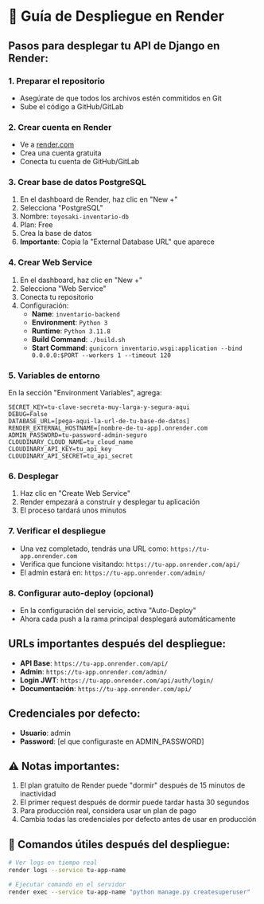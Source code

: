 # 🚀 Guía de Despliegue en Render

## Pasos para desplegar tu API de Django en Render:

### 1. Preparar el repositorio
- Asegúrate de que todos los archivos estén commitidos en Git
- Sube el código a GitHub/GitLab

### 2. Crear cuenta en Render
- Ve a [render.com](https://render.com)
- Crea una cuenta gratuita
- Conecta tu cuenta de GitHub/GitLab

### 3. Crear base de datos PostgreSQL
1. En el dashboard de Render, haz clic en "New +"
2. Selecciona "PostgreSQL"
3. Nombre: `toyosaki-inventario-db`
4. Plan: Free
5. Crea la base de datos
6. **Importante**: Copia la "External Database URL" que aparece

### 4. Crear Web Service
1. En el dashboard, haz clic en "New +"
2. Selecciona "Web Service"
3. Conecta tu repositorio
4. Configuración:
   - **Name**: `inventario-backend`
   - **Environment**: `Python 3`
   - **Runtime**: `Python 3.11.8`
   - **Build Command**: `./build.sh`
   - **Start Command**: `gunicorn inventario.wsgi:application --bind 0.0.0.0:$PORT --workers 1 --timeout 120`

### 5. Variables de entorno
En la sección "Environment Variables", agrega:

```
SECRET_KEY=tu-clave-secreta-muy-larga-y-segura-aqui
DEBUG=False
DATABASE_URL=[pega-aqui-la-url-de-tu-base-de-datos]
RENDER_EXTERNAL_HOSTNAME=[nombre-de-tu-app].onrender.com
ADMIN_PASSWORD=tu-password-admin-seguro
CLOUDINARY_CLOUD_NAME=tu_cloud_name
CLOUDINARY_API_KEY=tu_api_key  
CLOUDINARY_API_SECRET=tu_api_secret
```

### 6. Desplegar
1. Haz clic en "Create Web Service"
2. Render empezará a construir y desplegar tu aplicación
3. El proceso tardará unos minutos

### 7. Verificar el despliegue
- Una vez completado, tendrás una URL como: `https://tu-app.onrender.com`
- Verifica que funcione visitando: `https://tu-app.onrender.com/api/`
- El admin estará en: `https://tu-app.onrender.com/admin/`

### 8. Configurar auto-deploy (opcional)
- En la configuración del servicio, activa "Auto-Deploy"
- Ahora cada push a la rama principal desplegará automáticamente

## URLs importantes después del despliegue:
- **API Base**: `https://tu-app.onrender.com/api/`
- **Admin**: `https://tu-app.onrender.com/admin/`
- **Login JWT**: `https://tu-app.onrender.com/api/auth/login/`
- **Documentación**: `https://tu-app.onrender.com/api/`

## Credenciales por defecto:
- **Usuario**: admin
- **Password**: [el que configuraste en ADMIN_PASSWORD]

## ⚠️ Notas importantes:
1. El plan gratuito de Render puede "dormir" después de 15 minutos de inactividad
2. El primer request después de dormir puede tardar hasta 30 segundos
3. Para producción real, considera usar un plan de pago
4. Cambia todas las credenciales por defecto antes de usar en producción

## 🔧 Comandos útiles después del despliegue:
```bash
# Ver logs en tiempo real
render logs --service tu-app-name

# Ejecutar comando en el servidor
render exec --service tu-app-name "python manage.py createsuperuser"
```
